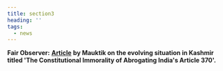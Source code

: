 ```yaml
---
title: section3
heading: ''
tags:
  - news
---
```

**Fair Observer:** [**Article**](https://www.fairobserver.com/region/central_south_asia/kashmir-news-india-article-370-jammu-kashmir-world-news-32390/) **by Mauktik on the evolving situation in Kashmir titled 'The Constitutional Immorality of Abrogating India's Article 370'.**

